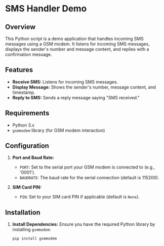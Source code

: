 # SMS Handler Demo

## Overview

This Python script is a demo application that handles incoming SMS messages using a GSM modem. It listens for incoming SMS messages, displays the sender's number and message content, and replies with a confirmation message.

## Features

- **Receive SMS:** Listens for incoming SMS messages.
- **Display Message:** Shows the sender's number, message content, and timestamp.
- **Reply to SMS:** Sends a reply message saying "SMS received."

## Requirements

- Python 3.x
- `gsmmodem` library (for GSM modem interaction)

## Configuration

1. **Port and Baud Rate:**
   - `PORT`: Set to the serial port your GSM modem is connected to (e.g., '0001').
   - `BAUDRATE`: The baud rate for the serial connection (default is 115200).

2. **SIM Card PIN:**
   - `PIN`: Set to your SIM card PIN if applicable (default is `None`).

## Installation

1. **Install Dependencies:**
   Ensure you have the required Python library by installing `gsmmodem`:
   ```bash
   pip install gsmmodem
